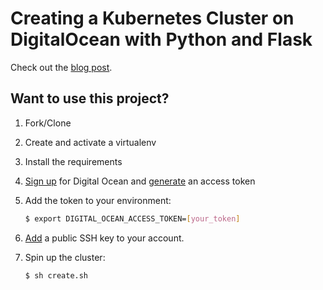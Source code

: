 # Creating a Kubernetes Cluster on DigitalOcean with Python and Flask

Check out the [blog post]().

## Want to use this project?

1. Fork/Clone

1. Create and activate a virtualenv

1. Install the requirements

1. [Sign up](https://m.do.co/c/d8f211a4b4c2) for Digital Ocean and [generate](https://www.digitalocean.com/community/tutorials/how-to-use-the-digitalocean-api-v2) an access token

1. Add the token to your environment:

    ```sh
    $ export DIGITAL_OCEAN_ACCESS_TOKEN=[your_token]
    ```

1. [Add](https://www.digitalocean.com/docs/droplets/how-to/add-ssh-keys/to-account/) a public SSH key to your account.

1. Spin up the cluster:

    ```sh
    $ sh create.sh
    ```
